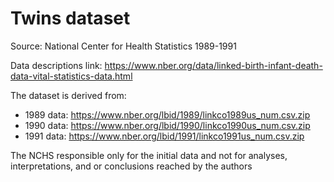 # Twins dataset

Source: National Center for Health Statistics 1989-1991

Data descriptions link: https://www.nber.org/data/linked-birth-infant-death-data-vital-statistics-data.html

The dataset is derived from:
- 1989 data: https://www.nber.org/lbid/1989/linkco1989us_num.csv.zip 
- 1990 data: https://www.nber.org/lbid/1990/linkco1990us_num.csv.zip
- 1991 data: https://www.nber.org/lbid/1991/linkco1991us_num.csv.zip

The NCHS responsible only for the initial data and not for analyses, interpretations, and or conclusions reached by the authors


